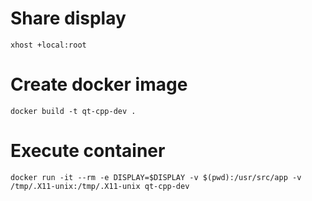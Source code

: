 
# Share display

```xhost +local:root```

# Create docker image

``` docker build -t qt-cpp-dev . ```

# Execute container

```docker run -it --rm -e DISPLAY=$DISPLAY -v $(pwd):/usr/src/app -v /tmp/.X11-unix:/tmp/.X11-unix qt-cpp-dev```

